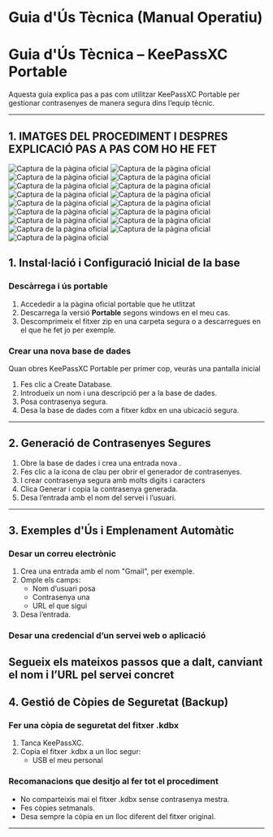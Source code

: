 # Guia d'Ús Tècnica (Manual Operatiu)

# Guia d'Ús Tècnica – KeePassXC Portable

Aquesta guia explica pas a pas com utilitzar KeePassXC Portable per gestionar contrasenyes de manera segura dins l’equip tècnic.

---
## 1. IMATGES DEL PROCEDIMENT I DESPRES EXPLICACIÓ PAS A PAS COM HO HE FET

![Captura de la pàgina oficial](img/captura1.png)
![Captura de la pàgina oficial](img/marc.png)
![Captura de la pàgina oficial](img/captura2.png)
![Captura de la pàgina oficial](img/captura3.png)
![Captura de la pàgina oficial](img/captura4.png)
![Captura de la pàgina oficial](img/captura5.png)
![Captura de la pàgina oficial](img/captura6.png)
![Captura de la pàgina oficial](img/captura7.png)
![Captura de la pàgina oficial](img/captura8.png)
![Captura de la pàgina oficial](img/captura9.png)
![Captura de la pàgina oficial](img/captura10.png)
![Captura de la pàgina oficial](img/captura11.png)
![Captura de la pàgina oficial](img/captura12.png)
![Captura de la pàgina oficial](img/captura13.png)
![Captura de la pàgina oficial](img/captura14.png)
![Captura de la pàgina oficial](img/captura15.png)
![Captura de la pàgina oficial](img/captura16.png)

## 1. Instal·lació i Configuració Inicial de la base

### Descàrrega i ús portable

1. Accededir a la pàgina oficial portable que he utlitzat
3. Descarrega la versió **Portable** segons windows en el meu cas.
4. Descomprimeix el fitxer zip en una carpeta segura o a descarregues en el que he fet jo per exemple.

### Crear una nova base de dades

Quan obres KeePassXC Portable per primer cop, veuràs una pantalla inicial

1. Fes clic a Create Database.
2. Introdueix un nom i una descripció per a la base de dades.
3. Posa contrasenya segura.
4. Desa la base de dades com a fitxer kdbx en una ubicació segura.

---

## 2. Generació de Contrasenyes Segures

1. Obre la base de dades i crea una entrada nova .
2. Fes clic a la icona de clau per obrir el generador de contrasenyes.
3. I crear contrasenya segura amb molts digits i caracters
4. Clica Generar i copia la contrasenya generada.
5. Desa l’entrada amb el nom del servei i l’usuari.

---

## 3. Exemples d'Ús i Emplenament Automàtic

### Desar un correu electrònic

1. Crea una entrada amb el nom "Gmail", per exemple.
2. Omple els camps:
   - Nom d’usuari posa
   - Contrasenya una
   - URL el que sigui
3. Desa l’entrada.

### Desar una credencial d’un servei web o aplicació

Segueix els mateixos passos que a dalt, canviant el nom i l’URL pel servei concret
---

## 4. Gestió de Còpies de Seguretat (Backup)

### Fer una còpia de seguretat del fitxer .kdbx

1. Tanca KeePassXC.
2. Copia el fitxer .kdbx a un lloc segur:
   - USB el meu personal

### Recomanacions que desitjo al fer tot el procediment

- No comparteixis mai el fitxer .kdbx sense contrasenya mestra.
- Fes còpies setmanals.
- Desa sempre la còpia en un lloc diferent del fitxer original.

---




